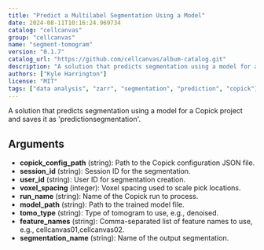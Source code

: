 ```yaml
---
title: "Predict a Multilabel Segmentation Using a Model"
date: 2024-08-11T10:16:24.969734
catalog: "cellcanvas"
group: "cellcanvas"
name: "segment-tomogram"
version: "0.1.7"
catalog_url: "https://github.com/cellcanvas/album-catalog.git"
description: "A solution that predicts segmentation using a model for a Copick project and saves it as 'predictionsegmentation'."
authors: ["Kyle Harrington"]
license: "MIT"
tags: ["data analysis", "zarr", "segmentation", "prediction", "copick"]
---
```


A solution that predicts segmentation using a model for a Copick project and saves it as 'predictionsegmentation'.

## Arguments

- **copick_config_path** (string): Path to the Copick configuration JSON file.
- **session_id** (string): Session ID for the segmentation.
- **user_id** (string): User ID for segmentation creation.
- **voxel_spacing** (integer): Voxel spacing used to scale pick locations.
- **run_name** (string): Name of the Copick run to process.
- **model_path** (string): Path to the trained model file.
- **tomo_type** (string): Type of tomogram to use, e.g., denoised.
- **feature_names** (string): Comma-separated list of feature names to use, e.g., cellcanvas01,cellcanvas02.
- **segmentation_name** (string): Name of the output segmentation.

